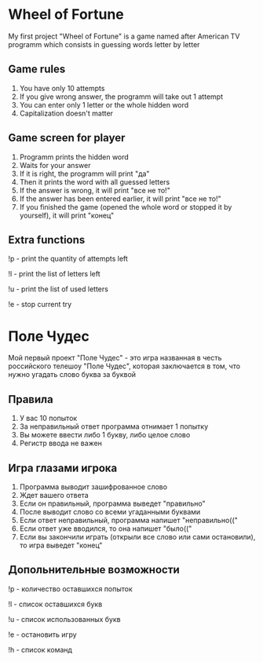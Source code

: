 # Wheel of Fortune
My first project "Wheel of Fortune" is a game named after American TV programm which consists in guessing words letter by letter
## Game rules
1)  You have only 10 attempts
2)  If you give wrong answer, the programm will take out 1 attempt
3)  You can enter only 1 letter or the whole hidden word 
4)  Capitalization doesn't matter
## Game screen for player
1) Programm prints the hidden word
2) Waits for your answer
3) If it is right, the programm will print "да"
4) Then it prints the word with all guessed letters
5) If the answer is wrong, it will print "все не то!"
6) If the answer has been entered earlier, it will print "все не то!"
7) If you finished the game (opened the whole word or stopped it by yourself), it will print "конец"
## Extra functions

!p - print the quantity of attempts left

!l - print the list of letters left

!u - print the list of used letters

!e - stop current try
# Поле Чудес
Мой первый проект "Поле Чудес" - это игра названная в честь российского телешоу "Поле Чудес", которая заключается в том, что нужно угадать слово буква за буквой
## Правила 
1) У вас 10 попыток
2) За неправильный ответ программа отнимает 1 попытку
3) Вы можете ввести либо 1 букву, либо целое слово
4) Регистр ввода не важен
## Игра глазами игрока
1) Программа выводит зашифрованное слово
2) Ждет вашего ответа
3) Если он правильный, программа выведет "правильно"
4) После выводит слово со всеми угаданными буквами
5) Если ответ неправильный, программа напишет "неправильно(("
6) Если ответ уже вводился, то она напишет "было(("
7) Если вы закончили играть (открыли все слово или сами остановили), то игра выведет "конец"
## Допольнительные возможности

!p - количество оставшихся попыток

!l - список оставшихся букв

!u - список использованных букв

!e - остановить игру

!h - список команд
